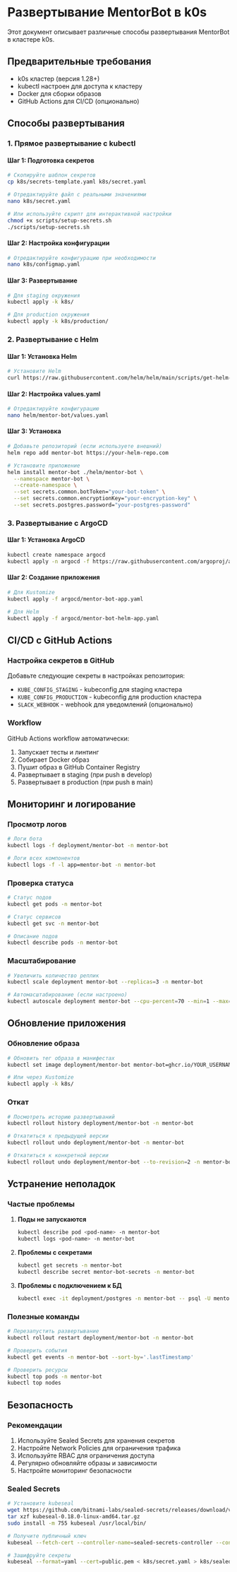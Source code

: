 # Развертывание MentorBot в k0s

Этот документ описывает различные способы развертывания MentorBot в кластере k0s.

## Предварительные требования

- k0s кластер (версия 1.28+)
- kubectl настроен для доступа к кластеру
- Docker для сборки образов
- GitHub Actions для CI/CD (опционально)

## Способы развертывания

### 1. Прямое развертывание с kubectl

#### Шаг 1: Подготовка секретов

```bash
# Скопируйте шаблон секретов
cp k8s/secrets-template.yaml k8s/secret.yaml

# Отредактируйте файл с реальными значениями
nano k8s/secret.yaml

# Или используйте скрипт для интерактивной настройки
chmod +x scripts/setup-secrets.sh
./scripts/setup-secrets.sh
```

#### Шаг 2: Настройка конфигурации

```bash
# Отредактируйте конфигурацию при необходимости
nano k8s/configmap.yaml
```

#### Шаг 3: Развертывание

```bash
# Для staging окружения
kubectl apply -k k8s/

# Для production окружения
kubectl apply -k k8s/production/
```

### 2. Развертывание с Helm

#### Шаг 1: Установка Helm

```bash
# Установите Helm
curl https://raw.githubusercontent.com/helm/helm/main/scripts/get-helm-3 | bash
```

#### Шаг 2: Настройка values.yaml

```bash
# Отредактируйте конфигурацию
nano helm/mentor-bot/values.yaml
```

#### Шаг 3: Установка

```bash
# Добавьте репозиторий (если используете внешний)
helm repo add mentor-bot https://your-helm-repo.com

# Установите приложение
helm install mentor-bot ./helm/mentor-bot \
  --namespace mentor-bot \
  --create-namespace \
  --set secrets.common.botToken="your-bot-token" \
  --set secrets.common.encryptionKey="your-encryption-key" \
  --set secrets.postgres.password="your-postgres-password"
```

### 3. Развертывание с ArgoCD

#### Шаг 1: Установка ArgoCD

```bash
kubectl create namespace argocd
kubectl apply -n argocd -f https://raw.githubusercontent.com/argoproj/argo-cd/stable/manifests/install.yaml
```

#### Шаг 2: Создание приложения

```bash
# Для Kustomize
kubectl apply -f argocd/mentor-bot-app.yaml

# Для Helm
kubectl apply -f argocd/mentor-bot-helm-app.yaml
```

## CI/CD с GitHub Actions

### Настройка секретов в GitHub

Добавьте следующие секреты в настройках репозитория:

- `KUBE_CONFIG_STAGING` - kubeconfig для staging кластера
- `KUBE_CONFIG_PRODUCTION` - kubeconfig для production кластера
- `SLACK_WEBHOOK` - webhook для уведомлений (опционально)

### Workflow

GitHub Actions workflow автоматически:
1. Запускает тесты и линтинг
2. Собирает Docker образ
3. Пушит образ в GitHub Container Registry
4. Развертывает в staging (при push в develop)
5. Развертывает в production (при push в main)

## Мониторинг и логирование

### Просмотр логов

```bash
# Логи бота
kubectl logs -f deployment/mentor-bot -n mentor-bot

# Логи всех компонентов
kubectl logs -f -l app=mentor-bot -n mentor-bot
```

### Проверка статуса

```bash
# Статус подов
kubectl get pods -n mentor-bot

# Статус сервисов
kubectl get svc -n mentor-bot

# Описание подов
kubectl describe pods -n mentor-bot
```

### Масштабирование

```bash
# Увеличить количество реплик
kubectl scale deployment mentor-bot --replicas=3 -n mentor-bot

# Автомасштабирование (если настроено)
kubectl autoscale deployment mentor-bot --cpu-percent=70 --min=1 --max=10 -n mentor-bot
```

## Обновление приложения

### Обновление образа

```bash
# Обновить тег образа в манифестах
kubectl set image deployment/mentor-bot mentor-bot=ghcr.io/YOUR_USERNAME/mentor-bot:v1.1.0 -n mentor-bot

# Или через Kustomize
kubectl apply -k k8s/
```

### Откат

```bash
# Посмотреть историю развертываний
kubectl rollout history deployment/mentor-bot -n mentor-bot

# Откатиться к предыдущей версии
kubectl rollout undo deployment/mentor-bot -n mentor-bot

# Откатиться к конкретной версии
kubectl rollout undo deployment/mentor-bot --to-revision=2 -n mentor-bot
```

## Устранение неполадок

### Частые проблемы

1. **Поды не запускаются**
   ```bash
   kubectl describe pod <pod-name> -n mentor-bot
   kubectl logs <pod-name> -n mentor-bot
   ```

2. **Проблемы с секретами**
   ```bash
   kubectl get secrets -n mentor-bot
   kubectl describe secret mentor-bot-secrets -n mentor-bot
   ```

3. **Проблемы с подключением к БД**
   ```bash
   kubectl exec -it deployment/postgres -n mentor-bot -- psql -U mentorbot -d mentorbot
   ```

### Полезные команды

```bash
# Перезапустить развертывание
kubectl rollout restart deployment/mentor-bot -n mentor-bot

# Проверить события
kubectl get events -n mentor-bot --sort-by='.lastTimestamp'

# Проверить ресурсы
kubectl top pods -n mentor-bot
kubectl top nodes
```

## Безопасность

### Рекомендации

1. Используйте Sealed Secrets для хранения секретов
2. Настройте Network Policies для ограничения трафика
3. Используйте RBAC для ограничения доступа
4. Регулярно обновляйте образы и зависимости
5. Настройте мониторинг безопасности

### Sealed Secrets

```bash
# Установите kubeseal
wget https://github.com/bitnami-labs/sealed-secrets/releases/download/v0.18.0/kubeseal-0.18.0-linux-amd64.tar.gz
tar xzf kubeseal-0.18.0-linux-amd64.tar.gz
sudo install -m 755 kubeseal /usr/local/bin/

# Получите публичный ключ
kubeseal --fetch-cert --controller-name=sealed-secrets-controller --controller-namespace=kube-system > public.pem

# Зашифруйте секреты
kubeseal --format=yaml --cert=public.pem < k8s/secret.yaml > k8s/sealed-secret.yaml
```